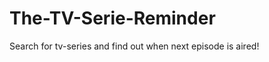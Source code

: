 The-TV-Serie-Reminder
=====================

Search for tv-series and find out when next episode is aired!

